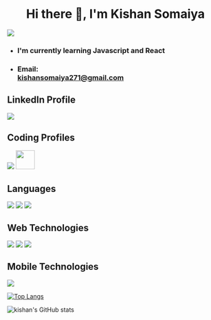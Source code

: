 <h1 align="center">Hi there 👋, I'm Kishan Somaiya</h1>

![](https://komarev.com/ghpvc/?username=kishansomaiya&style=flat-square)

  
  <ul>
    <li><h3>I'm currently learning Javascript and React</h3></li>
    <li><h3>Email:<br /><a href="mailto:kishansomaiya271@gmail.com">kishansomaiya271@gmail.com</a></h3></li>
  </ul>

  <h2>LinkedIn Profile</h2>
  <a href="https://www.linkedin.com/in/kishan-somaiya-9825a3192/" ><img src="https://img.icons8.com/fluent/48/000000/linkedin.png" /></a>

  <h2>Coding Profiles</h2>
  <a href="https://auth.geeksforgeeks.org/user/kishansomaiya271/practice/" ><img margin="0 15px" src="https://img.icons8.com/color/48/000000/GeeksforGeeks.png" on /></a> <a href="https://www.codechef.com/users/kishansomaiya"><img margin="0 15px" width="44px" height="44px" src="https://i.pinimg.com/originals/c5/d9/fc/c5d9fc1e18bcf039f464c2ab6cfb3eb6.jpg" /></a>
  

  <!--<div style="float: right;">
    <img width="500px" src="https://media.tenor.com/images/b7939d73d32cb3ce5e48a80dd35dc599/tenor.gif" alt="" />
  </div>-->



## Languages
<img  margin="0 15px" src="https://img.icons8.com/color/48/000000/c-plus-plus-logo.png" /> <img  margin="0 15px" src="https://img.icons8.com/color/48/000000/javascript.png" /> <img  margin="0 15px" src="https://img.icons8.com/color/48/000000/python.png" />

## Web Technologies
<img src="https://img.icons8.com/color/48/000000/html-5--v1.png" /> <img src="https://img.icons8.com/color/48/000000/css3.png" /> <img src="https://img.icons8.com/plasticine/48/000000/react.png" />

## Mobile Technologies
<img src="https://img.icons8.com/cute-clipart/50/000000/react-native.png" />

[![Top Langs](https://github-readme-stats.vercel.app/api/top-langs/?username=kishansomaiya&layout=compact)](https://github.com/kishansomaiya/)

![kishan's GitHub stats](https://github-readme-stats.vercel.app/api?username=kishansomaiya&show_icons=true&theme=radical)
